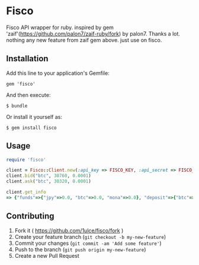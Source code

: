 # Fisco

Fisco API wrapper for ruby.
inspired by gem 'zaif'(https://github.com/palon7/zaif-ruby/fork) by palon7. Thanks a lot.
nothing any new feature from zaif gem above. just use on fisco.

## Installation

Add this line to your application's Gemfile:

    gem 'fisco'

And then execute:

    $ bundle

Or install it yourself as:

    $ gem install fisco

## Usage

```ruby
require 'fisco'

client = Fisco::Client.new(:api_key => FISCO_KEY, :api_secret => FISCO_SECRET)
client.bid("btc", 30760, 0.0001)
client.ask("btc", 30320, 0.0001)

client.get_info
=> {"funds"=>{"jpy"=>0.0, "btc"=>0.0, "mona"=>0.0}, "deposit"=>{"btc"=>0.0, "jpy"=>0.0, "mona"=>0.0}, "rights"=>{"info"=>1, "trade"=>1, "withdraw"=>1, "personal_info"=>0, "id_info"=>0}, "trade_count"=>0, "open_orders"=>0, "server_time"=>1512732490}
```

## Contributing

1. Fork it ( https://github.com/1ulce/fisco/fork )
2. Create your feature branch (`git checkout -b my-new-feature`)
3. Commit your changes (`git commit -am 'Add some feature'`)
4. Push to the branch (`git push origin my-new-feature`)
5. Create a new Pull Request
